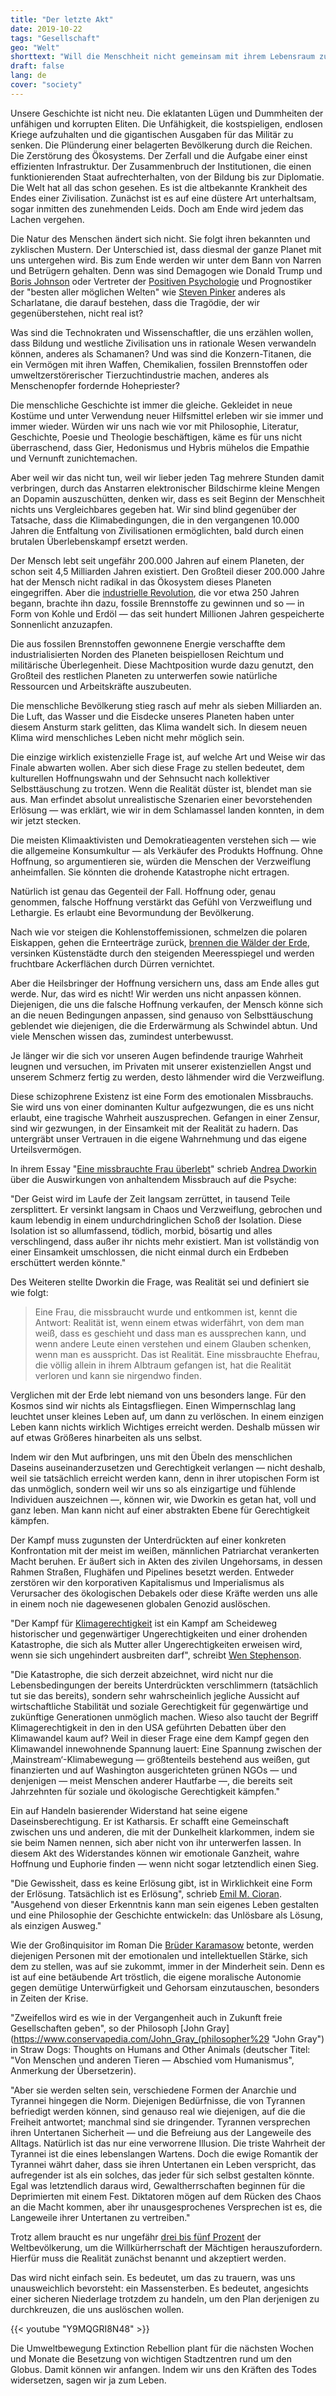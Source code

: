 ```yaml
---
title: "Der letzte Akt"
date: 2019-10-22
tags: "Gesellschaft"
geo: "Welt"
shorttext: "Will die Menschheit nicht gemeinsam mit ihrem Lebensraum zugrundegehen, muss sie sich aus dem Bann der neoliberalen Narren und Betrüger befreien."
draft: false
lang: de
cover: "society"
---
```


Unsere Geschichte ist nicht neu. Die eklatanten Lügen und Dummheiten der unfähigen und korrupten Eliten. Die Unfähigkeit, die kostspieligen, endlosen Kriege aufzuhalten und die gigantischen Ausgaben für das Militär zu senken. Die Plünderung einer belagerten Bevölkerung durch die Reichen. Die Zerstörung des Ökosystems. Der Zerfall und die Aufgabe einer einst effizienten Infrastruktur. Der Zusammenbruch der Institutionen, die einen funktionierenden Staat aufrechterhalten, von der Bildung bis zur Diplomatie. Die Welt hat all das schon gesehen. Es ist die altbekannte Krankheit des Endes einer Zivilisation. Zunächst ist es auf eine düstere Art unterhaltsam, sogar inmitten des zunehmenden Leids. Doch am Ende wird jedem das Lachen vergehen.

Die Natur des Menschen ändert sich nicht. Sie folgt ihren bekannten und zyklischen Mustern. Der Unterschied ist, dass diesmal der ganze Planet mit uns untergehen wird. Bis zum Ende werden wir unter dem Bann von Narren und Betrügern gehalten. Denn was sind Demagogen wie Donald Trump und [Boris Johnson](https://www.britannica.com/biography/Boris-Johnson "Boris Johnson") oder Vertreter der [Positiven Psychologie](https://www.psychologytoday.com/intl/blog/the-good-life/200805/what-is-positive-psychology-and-what-is-it-not "What Is Positive Psychology, and What Is It Not?") und Prognostiker der "besten aller möglichen Welten" wie [Steven Pinker](https://newrepublic.com/article/147391/hype-best "Hype for the Best") anderes als Scharlatane, die darauf bestehen, dass die Tragödie, der wir gegenüberstehen, nicht real ist?

Was sind die Technokraten und Wissenschaftler, die uns erzählen wollen, dass Bildung und westliche Zivilisation uns in rationale Wesen verwandeln können, anderes als Schamanen? Und was sind die Konzern-Titanen, die ein Vermögen mit ihren Waffen, Chemikalien, fossilen Brennstoffen oder umweltzerstörerischer Tierzuchtindustrie machen, anderes als Menschenopfer fordernde Hohepriester?

Die menschliche Geschichte ist immer die gleiche. Gekleidet in neue Kostüme und unter Verwendung neuer Hilfsmittel erleben wir sie immer und immer wieder. Würden wir uns nach wie vor mit Philosophie, Literatur, Geschichte, Poesie und Theologie beschäftigen, käme es für uns nicht überraschend, dass Gier, Hedonismus und Hybris mühelos die Empathie und Vernunft zunichtemachen.

Aber weil wir das nicht tun, weil wir lieber jeden Tag mehrere Stunden damit verbringen, durch das Anstarren elektronischer Bildschirme kleine Mengen an Dopamin auszuschütten, denken wir, dass es seit Beginn der Menschheit nichts uns Vergleichbares gegeben hat. Wir sind blind gegenüber der Tatsache, dass die Klimabedingungen, die in den vergangenen 10.000 Jahren die Entfaltung von Zivilisationen ermöglichten, bald durch einen brutalen Überlebenskampf ersetzt werden.

Der Mensch lebt seit ungefähr 200.000 Jahren auf einem Planeten, der schon seit 4,5 Milliarden Jahren existiert. Den Großteil dieser 200.000 Jahre hat der Mensch nicht radikal in das Ökosystem dieses Planeten eingegriffen. Aber die [industrielle Revolution](https://www.britannica.com/event/Industrial-Revolution "Industrial Revolution"), die vor etwa 250 Jahren begann, brachte ihn dazu, fossile Brennstoffe zu gewinnen und so — in Form von Kohle und Erdöl — das seit hundert Millionen Jahren gespeicherte Sonnenlicht anzuzapfen.

Die aus fossilen Brennstoffen gewonnene Energie verschaffte dem industrialisierten Norden des Planeten beispiellosen Reichtum und militärische Überlegenheit. Diese Machtposition wurde dazu genutzt, den Großteil des restlichen Planeten zu unterwerfen sowie natürliche Ressourcen und Arbeitskräfte auszubeuten.

Die menschliche Bevölkerung stieg rasch auf mehr als sieben Milliarden an. Die Luft, das Wasser und die Eisdecke unseres Planeten haben unter diesem Ansturm stark gelitten, das Klima wandelt sich. In diesem neuen Klima wird menschliches Leben nicht mehr möglich sein.

Die einzige wirklich existenzielle Frage ist, auf welche Art und Weise wir das Finale abwarten wollen. Aber sich diese Frage zu stellen bedeutet, dem kulturellen Hoffnungswahn und der Sehnsucht nach kollektiver Selbsttäuschung zu trotzen. Wenn die Realität düster ist, blendet man sie aus. Man erfindet absolut unrealistische Szenarien einer bevorstehenden Erlösung — was erklärt, wie wir in dem Schlamassel landen konnten, in dem wir jetzt stecken.

Die meisten Klimaaktivisten und Demokratieagenten verstehen sich — wie die allgemeine Konsumkultur — als Verkäufer des Produkts Hoffnung. Ohne Hoffnung, so argumentieren sie, würden die Menschen der Verzweiflung anheimfallen. Sie könnten die drohende Katastrophe nicht ertragen.

Natürlich ist genau das Gegenteil der Fall. Hoffnung oder, genau genommen, falsche Hoffnung verstärkt das Gefühl von Verzweiflung und Lethargie. Es erlaubt eine Bevormundung der Bevölkerung.

Nach wie vor steigen die Kohlenstoffemissionen, schmelzen die polaren Eiskappen, gehen die Ernteerträge zurück, [brennen die Wälder der Erde](https://www.theverge.com/2019/8/28/20836891/amazon-fires-brazil-bolsonaro-rainforest-deforestation-analysis-effects "Everything you need to know about the fires in the Amazon"), versinken Küstenstädte durch den steigenden Meeresspiegel und werden fruchtbare Ackerflächen durch Dürren vernichtet.

Aber die Heilsbringer der Hoffnung versichern uns, dass am Ende alles gut werde. Nur, das wird es nicht! Wir werden uns nicht anpassen können. Diejenigen, die uns die falsche Hoffnung verkaufen, der Mensch könne sich an die neuen Bedingungen anpassen, sind genauso von Selbsttäuschung geblendet wie diejenigen, die die Erderwärmung als Schwindel abtun. Und viele Menschen wissen das, zumindest unterbewusst.

Je länger wir die sich vor unseren Augen befindende traurige Wahrheit leugnen und versuchen, im Privaten mit unserer existenziellen Angst und unserem Schmerz fertig zu werden, desto lähmender wird die Verzweiflung.

Diese schizophrene Existenz ist eine Form des emotionalen Missbrauchs. Sie wird uns von einer dominanten Kultur aufgezwungen, die es uns nicht erlaubt, eine tragische Wahrheit auszusprechen. Gefangen in einer Zensur, sind wir gezwungen, in der Einsamkeit mit der Realität zu hadern. Das untergräbt unser Vertrauen in die eigene Wahrnehmung und das eigene Urteilsvermögen.

In ihrem Essay "[Eine missbrauchte Frau überlebt](http://www.nostatusquo.com/ACLU/dworkin/WarZoneChaptIIIB.html "LETTERS FROM A WAR ZONE")" schrieb [Andrea Dworkin](https://www.notablebiographies.com/newsmakers2/2006-A-Ec/Dworkin-Andrea.html "Andrea Dworkin Biography") über die Auswirkungen von anhaltendem Missbrauch auf die Psyche:

"Der Geist wird im Laufe der Zeit langsam zerrüttet, in tausend Teile zersplittert. Er versinkt langsam in Chaos und Verzweiflung, gebrochen und kaum lebendig in einem undurchdringlichen Schoß der Isolation. Diese Isolation ist so allumfassend, tödlich, morbid, bösartig und alles verschlingend, dass außer ihr nichts mehr existiert. Man ist vollständig von einer Einsamkeit umschlossen, die nicht einmal durch ein Erdbeben erschüttert werden könnte."

Des Weiteren stellte Dworkin die Frage, was Realität sei und definiert sie wie folgt:

> Eine Frau, die missbraucht wurde und entkommen ist, kennt die Antwort: Realität ist, wenn einem etwas widerfährt, von dem man weiß, dass es geschieht und dass man es aussprechen kann, und wenn andere Leute einen verstehen und einem Glauben schenken, wenn man es ausspricht. Das ist Realität. Eine missbrauchte Ehefrau, die völlig allein in ihrem Albtraum gefangen ist, hat die Realität verloren und kann sie nirgendwo finden.

Verglichen mit der Erde lebt niemand von uns besonders lange. Für den Kosmos sind wir nichts als Eintagsfliegen. Einen Wimpernschlag lang leuchtet unser kleines Leben auf, um dann zu verlöschen. In einem einzigen Leben kann nichts wirklich Wichtiges erreicht werden. Deshalb müssen wir auf etwas Größeres hinarbeiten als uns selbst.

Indem wir den Mut aufbringen, uns mit den Übeln des menschlichen Daseins auseinanderzusetzen und Gerechtigkeit verlangen — nicht deshalb, weil sie tatsächlich erreicht werden kann, denn in ihrer utopischen Form ist das unmöglich, sondern weil wir uns so als einzigartige und fühlende Individuen auszeichnen —, können wir, wie Dworkin es getan hat, voll und ganz leben. Man kann nicht auf einer abstrakten Ebene für Gerechtigkeit kämpfen.

Der Kampf muss zugunsten der Unterdrückten auf einer konkreten Konfrontation mit der meist im weißen, männlichen Patriarchat verankerten Macht beruhen. Er äußert sich in Akten des zivilen Ungehorsams, in dessen Rahmen Straßen, Flughäfen und Pipelines besetzt werden. Entweder zerstören wir den korporativen Kapitalismus und Imperialismus als Verursacher des ökologischen Debakels oder diese Kräfte werden uns alle in einem noch nie dagewesenen globalen Genozid auslöschen.

"Der Kampf für [Klimagerechtigkeit](https://blogit.realwire.com/?ReleaseID=13791 "Kofi Annan launches climate justice campaign track") ist ein Kampf am Scheideweg historischer und gegenwärtiger Ungerechtigkeiten und einer drohenden Katastrophe, die sich als Mutter aller Ungerechtigkeiten erweisen wird, wenn sie sich ungehindert ausbreiten darf", schreibt [Wen Stephenson](https://thebaffler.com/authors/wen-stephenson "Wen Stephenson").

"Die Katastrophe, die sich derzeit abzeichnet, wird nicht nur die Lebensbedingungen der bereits Unterdrückten verschlimmern (tatsächlich tut sie das bereits), sondern sehr wahrscheinlich jegliche Aussicht auf wirtschaftliche Stabilität und soziale Gerechtigkeit für gegenwärtige und zukünftige Generationen unmöglich machen. Wieso also taucht der Begriff Klimagerechtigkeit in den in den USA geführten Debatten über den Klimawandel kaum auf? Weil in dieser Frage eine dem Kampf gegen den Klimawandel innewohnende Spannung lauert: Eine Spannung zwischen der ‚Mainstream‘-Klimabewegung — größtenteils bestehend aus weißen, gut finanzierten und auf Washington ausgerichteten grünen NGOs — und denjenigen — meist Menschen anderer Hautfarbe —, die bereits seit Jahrzehnten für soziale und ökologische Gerechtigkeit kämpfen."

Ein auf Handeln basierender Widerstand hat seine eigene Daseinsberechtigung. Er ist Katharsis. Er schafft eine Gemeinschaft zwischen uns und anderen, die mit der Dunkelheit klarkommen, indem sie sie beim Namen nennen, sich aber nicht von ihr unterwerfen lassen. In diesem Akt des Widerstandes können wir emotionale Ganzheit, wahre Hoffnung und Euphorie finden — wenn nicht sogar letztendlich einen Sieg.

"Die Gewissheit, dass es keine Erlösung gibt, ist in Wirklichkeit eine Form der Erlösung. Tatsächlich ist es Erlösung", schrieb [Emil M. Cioran](https://www.nytimes.com/1995/06/22/obituaries/e-m-cioran-84-novelist-and-philosopher-of-despair.html "E. M. Cioran, 84, Novelist And Philosopher of Despair"). "Ausgehend von dieser Erkenntnis kann man sein eigenes Leben gestalten und eine Philosophie der Geschichte entwickeln: das Unlösbare als Lösung, als einzigen Ausweg."

Wie der Großinquisitor im Roman Die [Brüder Karamasow](http://www.ccel.org/ccel/dostoevsky/brothers.html "Brothers Karamazov") betonte, werden diejenigen Personen mit der emotionalen und intellektuellen Stärke, sich dem zu stellen, was auf sie zukommt, immer in der Minderheit sein. Denn es ist auf eine betäubende Art tröstlich, die eigene moralische Autonomie gegen demütige Unterwürfigkeit und Gehorsam einzutauschen, besonders in Zeiten der Krise.

"Zweifellos wird es wie in der Vergangenheit auch in Zukunft freie Gesellschaften geben", so der Philosoph [John Gray](https://www.conservapedia.com/John_Gray_(philosopher%29 "John Gray") in Straw Dogs: Thoughts on Humans and Other Animals (deutscher Titel: "Von Menschen und anderen Tieren — Abschied vom Humanismus", Anmerkung der Übersetzerin).

"Aber sie werden selten sein, verschiedene Formen der Anarchie und Tyrannei hingegen die Norm. Diejenigen Bedürfnisse, die von Tyrannen befriedigt werden können, sind genauso real wie diejenigen, auf die die Freiheit antwortet; manchmal sind sie dringender. Tyrannen versprechen ihren Untertanen Sicherheit — und die Befreiung aus der Langeweile des Alltags. Natürlich ist das nur eine verworrene Illusion. Die triste Wahrheit der Tyrannei ist die eines lebenslangen Wartens. Doch die ewige Romantik der Tyrannei währt daher, dass sie ihren Untertanen ein Leben verspricht, das aufregender ist als ein solches, das jeder für sich selbst gestalten könnte. Egal was letztendlich daraus wird, Gewaltherrschaften beginnen für die Deprimierten mit einem Fest. Diktatoren mögen auf dem Rücken des Chaos an die Macht kommen, aber ihr unausgesprochenes Versprechen ist es, die Langeweile ihrer Untertanen zu vertreiben."

Trotz allem braucht es nur ungefähr [drei bis fünf Prozent](https://www.bbc.com/future/article/20190513-it-only-takes-35-of-people-to-change-the-world "The '3.5% rule': How a small minority can change the world") der Weltbevölkerung, um die Willkürherrschaft der Mächtigen herauszufordern. Hierfür muss die Realität zunächst benannt und akzeptiert werden.

Das wird nicht einfach sein. Es bedeutet, um das zu trauern, was uns unausweichlich bevorsteht: ein Massensterben. Es bedeutet, angesichts einer sicheren Niederlage trotzdem zu handeln, um den Plan derjenigen zu durchkreuzen, die uns auslöschen wollen.

{{< youtube "Y9MQGRI8N48" >}}

Die Umweltbewegung Extinction Rebellion plant für die nächsten Wochen und Monate die Besetzung von wichtigen Stadtzentren rund um den Globus. Damit können wir anfangen. Indem wir uns den Kräften des Todes widersetzen, sagen wir ja zum Leben.
